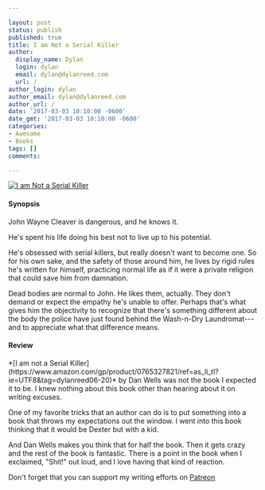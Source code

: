 ```yaml
---

layout: post
status: publish
published: true
title: I am Not a Serial Killer
author:
  display_name: Dylan
  login: dylan
  email: dylan@dylanreed.com
  url: /
author_login: dylan
author_email: dylan@dylanreed.com
author_url: /
date: '2017-03-03 10:10:00 -0600'
date_gmt: '2017-03-03 10:10:00 -0600'
categories:
- Awesome
- Books
tags: []
comments:

---
```

<a href="https://www.amazon.com/gp/product/0765327821/ref=as_li_tl?ie=UTF8&tag=dylanreed06-20">![I am Not a Serial Killer](https://raw.githubusercontent.com/dylanreed/dylanreed.com/gh-pages/Images/i-am-not-a-serial-killer.jpg)</a>

<h4>Synopsis</h4>

John Wayne Cleaver is dangerous, and he knows it.

He's spent his life doing his best not to live up to his potential.

He's obsessed with serial killers, but really doesn't want to become one. So for his own sake, and the safety of those around him, he lives by rigid rules he's written for himself, practicing normal life as if it were a private religion that could save him from damnation.

Dead bodies are normal to John. He likes them, actually. They don't demand or expect the empathy he's unable to offer. Perhaps that's what gives him the objectivity to recognize that there's something different about the body the police have just found behind the Wash-n-Dry Laundromat---and to appreciate what that difference means.

<h4>Review</h4>
*[I am not a Serial Killer](https://www.amazon.com/gp/product/0765327821/ref=as_li_tl?ie=UTF8&tag=dylanreed06-20)* by Dan Wells was not the book I expected it to be. I knew nothing about this book other than hearing about it on writing excuses. 

One of my favorite tricks that an author can do is to put something into a book that throws my expectations out the window. I went into this book thinking that it would be Dexter but with a kid. 

And Dan Wells makes you think that for half the book. Then it gets crazy and the rest of the book is fantastic. There is a point in the book when I exclaimed, "Shit!" out loud, and I love having that kind of reaction. 

Don't forget that you can support my writing efforts on [Patreon](https://www.patreon.com/dylanreed)